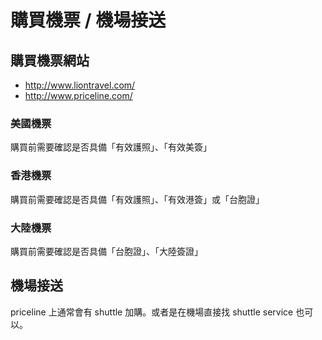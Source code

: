 # 購買機票 / 機場接送

## 購買機票網站

* <http://www.liontravel.com/>
* <http://www.priceline.com/>

### 美國機票

購買前需要確認是否具備「有效護照」、「有效美簽」

### 香港機票

購買前需要確認是否具備「有效護照」、「有效港簽」或「台胞證」


### 大陸機票

購買前需要確認是否具備「台胞證」、「大陸簽證」


## 機場接送

priceline 上通常會有 shuttle 加購。或者是在機場直接找 shuttle service 也可以。
